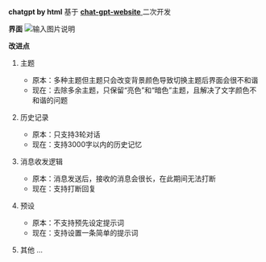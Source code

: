  **chatgpt by html** 基于 [ **chat-gpt-website** ](https://gitee.com/aniu-666/chat-gpt-website) 二次开发 <br/>

 **界面**
 ![输入图片说明](https://foruda.gitee.com/images/1685167316727617689/74c64121_5681810.png "主界面.png") <br/>

 **改进点**

1. 主题
    - 原本：多种主题但主题只会改变背景颜色导致切换主题后界面会很不和谐 
    - 现在：去除多余主题，只保留“亮色”和“暗色”主题，且解决了文字颜色不和谐的问题

2. 历史记录
    - 原本：只支持3轮对话
    - 现在：支持3000字以内的历史记忆

3. 消息收发逻辑
    - 原本：消息发送后，接收的消息会很长，在此期间无法打断
    - 现在：支持打断回复

4. 预设
    - 原本：不支持预先设定提示词
    - 现在：支持设置一条简单的提示词

5. 其他 ...